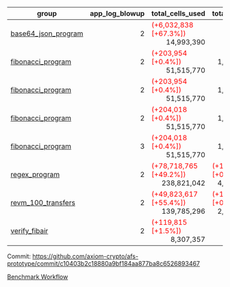 | group | app_log_blowup | total_cells_used | total_cycles | total_proof_time_ms | agg_log_blowup | total_cells_used_leaf_agg | total_cycles_leaf_agg | total_proof_time_ms_leaf_agg | instance | alloc |
|---|---|---|---|---|---|---|---|---|---|---|
| [ base64_json_program ](https://github.com/axiom-crypto/afs-prototype/blob/gh-pages/benchmarks-pr/831/individual/base64_json-2-2-64cpu-linux-arm64-mimalloc.md) | <div style='text-align: right'>2</div> | <span style="color: red">(+6,032,838 [+67.3%])</span> <div style='text-align: right'>14,993,390</div> | <div style='text-align: right'>217,349</div> | <span style="color: green">(-94.0 [-3.3%])</span> <div style='text-align: right'>2,741.0</div> | - | - | - | - | 64cpu-linux-arm64 | mimalloc |
| [ fibonacci_program ](https://github.com/axiom-crypto/afs-prototype/blob/gh-pages/benchmarks-pr/831/individual/fibonacci-2-2-64cpu-linux-arm64-jemalloc.md) | <div style='text-align: right'>2</div> | <span style="color: red">(+203,954 [+0.4%])</span> <div style='text-align: right'>51,515,770</div> | <div style='text-align: right'>1,500,219</div> | <span style="color: green">(-891.0 [-10.6%])</span> <div style='text-align: right'>7,513.0</div> | - | - | - | - | 64cpu-linux-arm64 | jemalloc |
| [ fibonacci_program ](https://github.com/axiom-crypto/afs-prototype/blob/gh-pages/benchmarks-pr/831/individual/fibonacci-2-2-64cpu-linux-arm64-mimalloc.md) | <div style='text-align: right'>2</div> | <span style="color: red">(+203,954 [+0.4%])</span> <div style='text-align: right'>51,515,770</div> | <div style='text-align: right'>1,500,219</div> | <span style="color: green">(-594.0 [-7.7%])</span> <div style='text-align: right'>7,142.0</div> | - | - | - | - | 64cpu-linux-arm64 | mimalloc |
| [ fibonacci_program ](https://github.com/axiom-crypto/afs-prototype/blob/gh-pages/benchmarks-pr/831/individual/fibonacci-2-2-64cpu-linux-x64-jemalloc.md) | <div style='text-align: right'>2</div> | <span style="color: red">(+204,018 [+0.4%])</span> <div style='text-align: right'>51,515,770</div> | <div style='text-align: right'>1,500,219</div> | <span style="color: green">(-468.0 [-5.8%])</span> <div style='text-align: right'>7,629.0</div> | - | - | - | - | 64cpu-linux-x64 | jemalloc |
| [ fibonacci_program ](https://github.com/axiom-crypto/afs-prototype/blob/gh-pages/benchmarks-pr/831/individual/fibonacci-3-3-64cpu-linux-x64-jemalloc.md) | <div style='text-align: right'>3</div> | <span style="color: red">(+204,018 [+0.4%])</span> <div style='text-align: right'>51,515,770</div> | <div style='text-align: right'>1,500,219</div> | <span style="color: green">(-388.0 [-3.5%])</span> <div style='text-align: right'>10,657.0</div> | - | - | - | - | 64cpu-linux-x64 | jemalloc |
| [ regex_program ](https://github.com/axiom-crypto/afs-prototype/blob/gh-pages/benchmarks-pr/831/individual/regex-2-2-64cpu-linux-arm64-mimalloc.md) | <div style='text-align: right'>2</div> | <span style="color: red">(+78,718,765 [+49.2%])</span> <div style='text-align: right'>238,821,042</div> | <span style="color: red">(+136 [+0.0%])</span> <div style='text-align: right'>4,191,023</div> | <span style="color: green">(-1,966.0 [-6.4%])</span> <div style='text-align: right'>28,791.0</div> | - | - | - | - | 64cpu-linux-arm64 | mimalloc |
| [ revm_100_transfers ](https://github.com/axiom-crypto/afs-prototype/blob/gh-pages/benchmarks-pr/831/individual/revm_transfer-2-2-64cpu-linux-arm64-mimalloc.md) | <div style='text-align: right'>2</div> | <span style="color: red">(+49,823,617 [+55.4%])</span> <div style='text-align: right'>139,785,296</div> | <span style="color: red">(+12,131 [+0.5%])</span> <div style='text-align: right'>2,337,287</div> | <span style="color: green">(-1,140.0 [-6.7%])</span> <div style='text-align: right'>15,866.0</div> | - | - | - | - | 64cpu-linux-arm64 | mimalloc |
| [ verify_fibair ](https://github.com/axiom-crypto/afs-prototype/blob/gh-pages/benchmarks-pr/831/individual/verify_fibair-2-2-64cpu-linux-arm64-mimalloc.md) | <div style='text-align: right'>2</div> | <span style="color: red">(+119,815 [+1.5%])</span> <div style='text-align: right'>8,307,357</div> | <div style='text-align: right'>199,267</div> | <span style="color: green">(-60.0 [-3.6%])</span> <div style='text-align: right'>1,591.0</div> | - | - | - | - | 64cpu-linux-arm64 | mimalloc |

Commit: https://github.com/axiom-crypto/afs-prototype/commit/c10403b2c18880a9bf184aa877ba8c6526893467

[Benchmark Workflow](https://github.com/axiom-crypto/afs-prototype/actions/runs/11877437686)
